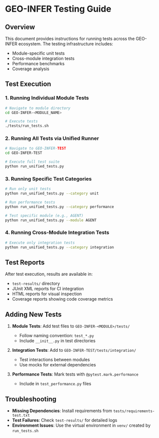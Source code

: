 # GEO-INFER Testing Guide

## Overview
This document provides instructions for running tests across the GEO-INFER ecosystem. The testing infrastructure includes:
- Module-specific unit tests
- Cross-module integration tests
- Performance benchmarks
- Coverage analysis

## Test Execution

### 1. Running Individual Module Tests
```bash
# Navigate to module directory
cd GEO-INFER-<MODULE_NAME>

# Execute tests
./tests/run_tests.sh
```

### 2. Running All Tests via Unified Runner
```bash
# Navigate to GEO-INFER-TEST
cd GEO-INFER-TEST

# Execute full test suite
python run_unified_tests.py
```

### 3. Running Specific Test Categories
```bash
# Run only unit tests
python run_unified_tests.py --category unit

# Run performance tests
python run_unified_tests.py --category performance

# Test specific module (e.g., AGENT)
python run_unified_tests.py --module AGENT
```

### 4. Running Cross-Module Integration Tests
```bash
# Execute only integration tests
python run_unified_tests.py --category integration
```

## Test Reports
After test execution, results are available in:
- `test-results/` directory
- JUnit XML reports for CI integration
- HTML reports for visual inspection
- Coverage reports showing code coverage metrics

## Adding New Tests
1. **Module Tests**: Add test files to `GEO-INFER-<MODULE>/tests/`
   - Follow naming convention: `test_*.py`
   - Include `__init__.py` in test directories

2. **Integration Tests**: Add to `GEO-INFER-TEST/tests/integration/`
   - Test interactions between modules
   - Use mocks for external dependencies

3. **Performance Tests**: Mark tests with `@pytest.mark.performance`
   - Include in `test_performance.py` files

## Troubleshooting
- **Missing Dependencies**: Install requirements from `tests/requirements-test.txt`
- **Test Failures**: Check `test-results/` for detailed logs
- **Environment Issues**: Use the virtual environment in `venv/` created by `run_tests.sh`